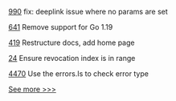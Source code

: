 
[990](https://github.com/hyperledger/aries-mobile-agent-react-native/pull/990) fix: deeplink issue where no params are set

[641](https://github.com/hyperledger/fabric-gateway/pull/641) Remove support for Go 1.19

[419](https://github.com/hyperledger/iroha-2-docs/pull/419) Restructure docs, add home page

[24](https://github.com/hyperledger/anoncreds-clsignatures-rs/pull/24) Ensure revocation index is in range

[4470](https://github.com/hyperledger/fabric/pull/4470) Use the errors.Is to check error type


[See more >>>](https://start-here.hyperledger.org/pull-requests)
